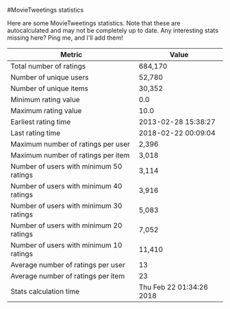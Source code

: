 #MovieTweetings statistics

Here are some MovieTweetings statistics. Note that these are autocalculated and may not be completely up to date. Any interesting stats missing here? Ping me, and I'll add them!

Metric | Value
--- | ---
Total number of ratings                 | 684,170
Number of unique users                  | 52,780
Number of unique items                  | 30,352
Minimum rating value                    | 0.0
Maximum rating value                    | 10.0
Earliest rating time                    | 2013-02-28 15:38:27
Last rating time                        | 2018-02-22 00:09:04
Maximum number of ratings per user      | 2,396
Maximum number of ratings per item      | 3,018
Number of users with minimum 50 ratings | 3,114
Number of users with minimum 40 ratings | 3,916
Number of users with minimum 30 ratings | 5,083
Number of users with minimum 20 ratings | 7,052
Number of users with minimum 10 ratings | 11,410
Average number of ratings per user      | 13
Average number of ratings per item      | 23
Stats calculation time                  | Thu Feb 22 01:34:26 2018

